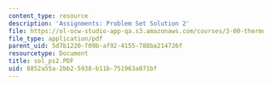 ```yaml
---
content_type: resource
description: 'Assignments: Problem Set Solution 2'
file: https://ol-ocw-studio-app-qa.s3.amazonaws.com/courses/3-00-thermodynamics-of-materials-fall-2002/8852a55a2bb25938b11b751963a071bf_sol_ps2.PDF
file_type: application/pdf
parent_uid: 5d7b1220-f09b-af92-4155-788ba214726f
resourcetype: Document
title: sol_ps2.PDF
uid: 8852a55a-2bb2-5938-b11b-751963a071bf
---
```

